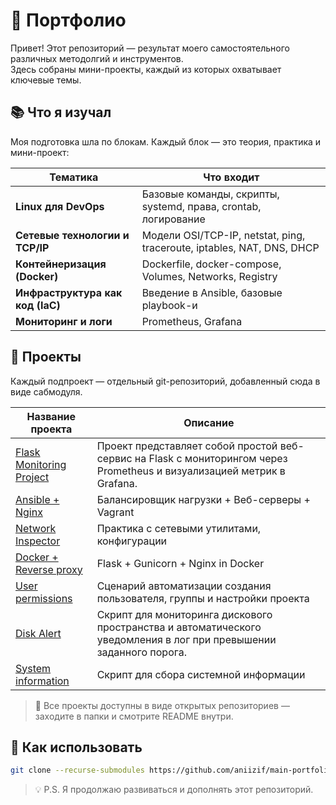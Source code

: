 # 🚀 Портфолио

Привет! 
Этот репозиторий — результат моего самостоятельного различных методолгий и инструментов.  
Здесь собраны мини-проекты, каждый из которых охватывает ключевые темы.

## 📚 Что я изучал

Моя подготовка шла по блокам. Каждый блок — это теория, практика и мини-проект:

| Тематика                        | Что входит                                                                 |
|--------------------------------|-----------------------------------------------------------------------------|
| **Linux для DevOps**           | Базовые команды, скрипты, systemd, права, crontab, логирование             |
| **Сетевые технологии и TCP/IP**| Модели OSI/TCP-IP, netstat, ping, traceroute, iptables, NAT, DNS, DHCP     |
| **Контейнеризация (Docker)**   | Dockerfile, docker-compose, Volumes, Networks, Registry                    |
| **Инфраструктура как код (IaC)** | Введение в Ansible, базовые playbook-и                                     |
| **Мониторинг и логи**| Prometheus, Grafana                                                                    |

## 📁 Проекты

Каждый подпроект — отдельный git-репозиторий, добавленный сюда в виде сабмодуля.

| Название проекта                              | Описание                                         |
|-----------------------------------------------|--------------------------------------------------|
|[Flask Monitoring Project](https://github.com/aniizif/flask-infra-stack.git) | Проект представляет собой простой веб-сервис на Flask с мониторингом через Prometheus и визуализацией метрик в Grafana. |
| [Ansible + Nginx](https://github.com/aniizif/loadbalancer-ansible.git)| Балансировщик нагрузки + Веб-серверы + Vagrant         |
| [Network Inspector](https://github.com/aniizif/net_diagnostic.git)        | Практика с сетевыми утилитами, конфигурации     |
| [Docker + Reverse proxy](https://github.com/aniizif/nginx-flask-gunicorn.git)              | Flask + Gunicorn + Nginx in Docker |
| [User permissions](https://github.com/aniizif/linux-user-permissions.git)        | Сценарий автоматизации создания пользователя, группы и настройки проекта              |
| [Disk Alert](https://github.com/aniizif/disk_monitor.git)        | Скрипт для мониторинга дискового пространства и автоматического уведомления в лог при превышении заданного порога.             |
| [System information](https://github.com/aniizif/linux-sysinfo.git)            | Скрипт для сбора системной информации |

> 📌 Все проекты доступны в виде открытых репозиториев — заходите в папки и смотрите README внутри.

## 🧩 Как использовать

```bash
git clone --recurse-submodules https://github.com/aniizif/main-portfolio.git
```

> 💡 P.S. Я продолжаю развиваться и дополнять этот репозиторий.

